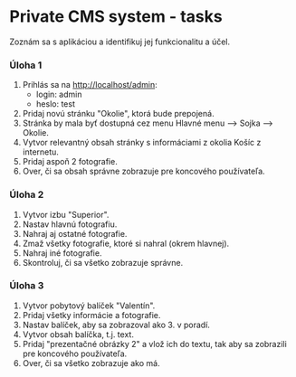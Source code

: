 # Private CMS system - tasks

Zoznám sa s aplikáciou a identifikuj jej funkcionalitu a účel.

### Úloha 1
1. Prihlás sa na [http://localhost/admin](http://localhost/admin):
    - login: admin 
    - heslo: test
2. Pridaj novú stránku "Okolie", ktorá bude prepojená.
3. Stránka by mala byť dostupná cez menu Hlavné menu --> Sojka --> Okolie.
4. Vytvor relevantný obsah stránky s informáciami z okolia Košíc z internetu.
5. Pridaj aspoň 2 fotografie.
6. Over, či sa obsah správne zobrazuje pre koncového používateľa.

### Úloha 2
1. Vytvor izbu "Superior".
2. Nastav hlavnú fotografiu.
3. Nahraj aj ostatné fotografie.
4. Zmaž všetky fotografie, ktoré si nahral (okrem hlavnej).
5. Nahraj iné fotografie.
6. Skontroluj, či sa všetko zobrazuje správne.

### Úloha 3
1. Vytvor pobytový balíček &quot;Valentín&quot;.
2. Pridaj všetky informácie a fotografie.
3. Nastav balíček, aby sa zobrazoval ako 3. v poradí.
4. Vytvor obsah balíčka, t.j. text.
5. Pridaj "prezentačné obrázky 2" a vlož ich do textu, tak aby sa zobrazili pre koncového používateľa.
6. Over, či sa všetko zobrazuje ako má.
